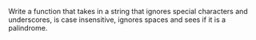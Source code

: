 Write a function that takes in a string that ignores special characters and underscores, is case insensitive, ignores spaces and sees if it is a palindrome.